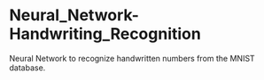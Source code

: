 # Neural_Network-Handwriting_Recognition
Neural Network to recognize handwritten numbers from the MNIST database.
